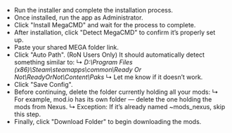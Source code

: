 - Run the installer and complete the installation process.
- Once installed, run the app as Administrator.
- Click "Install MegaCMD" and wait for the process to complete.
- After installation, click "Detect MegaCMD" to confirm it’s properly set up.
- Paste your shared MEGA folder link.
- Click "Auto Path". (RoN Users Only)
  It should automatically detect something similar to:
  ↳  *D:\Program Files (x86)\Steam\steamapps\common\Ready Or Not\ReadyOrNot\Content\Paks*
  ↳  Let me know if it doesn’t work.
- Click "Save Config".
- Before continuing, delete the folder currently holding all your mods:
  ↳  For example, mod.io has its own folder — delete the one holding the mods from Nexus.
  ↳  Exception: If it’s already named ~mods_nexus, skip this step.
- Finally, click "Download Folder" to begin downloading the mods.
